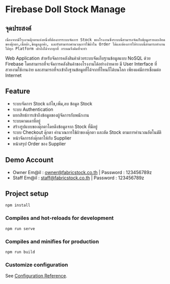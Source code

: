 # Firebase Doll Stock Manage

## จุดประสงค์
    เนื่องจากมีโรงงานตุ๊กตาแห่งหนึ่งที่ต้องการระบบจัดการ Stock ของโรงงานซึ่งระบบนี้สามารถจัดเก็บข้อมูลรายละเอียดของตุ๊กตา,เนื้อผ้า,ข้อมูลลูกค้า, และยังสามารถคำนวณการใช้ผ้าใน Order ได้และต้องการให้ระบบนี้สามารถทำงานได้ทุก Platform เข้าถึงได้จากทุกที่ กระผมจึงคิดที่จะทำ
Web Application สำหรับจัดการคลังสินค้าด้วยระบบจัดเก็บฐานข้อมูลแบบ NoSQL ด้วย Firebase โดยสามารถที่จะจัดการคลังสินค้าของโรงงานได้อย่างง่ายดาย มี User Interface ที่สวยงามใช้งานง่าย และสามารถที่จะเข้าถึงฐานข้อมูลที่ได้จากที่ไหนก็ได้บนโลก เพียงแค่มีการเชื่อมต่อ Internet 

## Feature
- ระบบจัดการ Stock แก้ไข,เพิ่ม,ลบ ข้อมูล Stock
- ระบบ Authentication
- แยกสิทธ์การเข้าถึงข้อมูลของผู้จัดการกับพนักงาน
- ระบบคาดเดาที่อยู่
- สร้างรูปแบบของตุ๊กตาโดยดึงข้อมูลจาก Stock ที่มีอยู่
- ระบบ Checkout ตุ๊กตา คำนวณการใช้ผ้าของตุ๊กตา และตัด Stock ตามการคำนวณอัตโนมัติ
- หน้าจัดการส่งตุ๊กตาให้กับ Supplier
- หน้าสรุป Order ของ Supplier

## Demo Account
- Owner Em@il : owner@fabricstock.co.th | Password : 123456789z
- Staff Em@il : staff@fabricstock.co.th | Password : 123456789z

## Project setup
```
npm install
```

### Compiles and hot-reloads for development
```
npm run serve
```

### Compiles and minifies for production
```
npm run build
```

### Customize configuration
See [Configuration Reference](https://cli.vuejs.org/config/).
